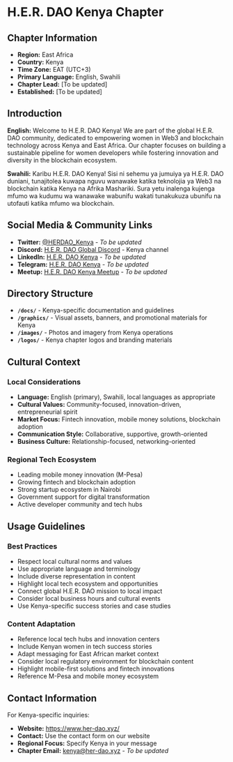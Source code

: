 # H.E.R. DAO Kenya Chapter

## Chapter Information

- **Region:** East Africa
- **Country:** Kenya
- **Time Zone:** EAT (UTC+3)
- **Primary Language:** English, Swahili
- **Chapter Lead:** [To be updated]
- **Established:** [To be updated]

## Introduction

**English:**
Welcome to H.E.R. DAO Kenya! We are part of the global H.E.R. DAO community, dedicated to empowering women in Web3 and blockchain technology across Kenya and East Africa. Our chapter focuses on building a sustainable pipeline for women developers while fostering innovation and diversity in the blockchain ecosystem.

**Swahili:**
Karibu H.E.R. DAO Kenya! Sisi ni sehemu ya jumuiya ya H.E.R. DAO duniani, tunajitolea kuwapa nguvu wanawake katika teknolojia ya Web3 na blockchain katika Kenya na Afrika Mashariki. Sura yetu inalenga kujenga mfumo wa kudumu wa wanawake wabunifu wakati tunakukuza ubunifu na utofauti katika mfumo wa blockchain.

## Social Media & Community Links

- **Twitter:** [@HERDAO_Kenya](https://twitter.com/HERDAO_Kenya) - *To be updated*
- **Discord:** [H.E.R. DAO Global Discord](https://discord.gg/her-dao) - Kenya channel
- **LinkedIn:** [H.E.R. DAO Kenya](https://linkedin.com/company/her-dao-kenya) - *To be updated*
- **Telegram:** [H.E.R. DAO Kenya](https://t.me/herdao_kenya) - *To be updated*
- **Meetup:** [H.E.R. DAO Kenya Meetup](https://meetup.com/her-dao-kenya) - *To be updated*

## Directory Structure

- **`/docs/`** - Kenya-specific documentation and guidelines
- **`/graphics/`** - Visual assets, banners, and promotional materials for Kenya
- **`/images/`** - Photos and imagery from Kenya operations
- **`/logos/`** - Kenya chapter logos and branding materials

## Cultural Context

### Local Considerations
- **Language:** English (primary), Swahili, local languages as appropriate
- **Cultural Values:** Community-focused, innovation-driven, entrepreneurial spirit
- **Market Focus:** Fintech innovation, mobile money solutions, blockchain adoption
- **Communication Style:** Collaborative, supportive, growth-oriented
- **Business Culture:** Relationship-focused, networking-oriented

### Regional Tech Ecosystem
- Leading mobile money innovation (M-Pesa)
- Growing fintech and blockchain adoption
- Strong startup ecosystem in Nairobi
- Government support for digital transformation
- Active developer community and tech hubs

## Usage Guidelines

### Best Practices
- Respect local cultural norms and values
- Use appropriate language and terminology
- Include diverse representation in content
- Highlight local tech ecosystem and opportunities
- Connect global H.E.R. DAO mission to local impact
- Consider local business hours and cultural events
- Use Kenya-specific success stories and case studies

### Content Adaptation
- Reference local tech hubs and innovation centers
- Include Kenyan women in tech success stories
- Adapt messaging for East African market context
- Consider local regulatory environment for blockchain content
- Highlight mobile-first solutions and fintech innovations
- Reference M-Pesa and mobile money ecosystem

## Contact Information

For Kenya-specific inquiries:
- **Website:** https://www.her-dao.xyz/
- **Contact:** Use the contact form on our website
- **Regional Focus:** Specify Kenya in your message
- **Chapter Email:** kenya@her-dao.xyz - *To be updated*
